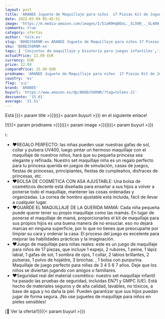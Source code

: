 ```yaml
---
layout: post
title: 'ARANEE Juguete de Maquillaje para niños  17 Piezas Kit de Juguete de Maquillaje Lavable con Bolsa De Cosméticos para Juegos  Fiesta De Cumpleaños De Navidad'
date: 2022-03-09 05:45:51
image: 'https://m.media-amazon.com/images/I/51aN9HqBOoL._SL500_._SL400_.jpg'
comments: true
category: ofertas
author: 'tole.es'
slug: 'B08DJ56RNR-es ARANEE Juguete de Maquillaje para niños 17 Piezas Kit de...'
sku: 'B08DJ56RNR-es'
tags: [ 'Conjuntos de maquillaje y bisutería para juegos infantiles','Joyería y maquillaje para niños','Juegos de imitación','Juguetes','Juguetes y juegos','Maquillaje para niños','aranee','navidad', ]
actualPrice: 22.09 EUR
currency: EUR
price: 22.09
comparePrice: 25.99 EUR
prodname: 'ARANEE Juguete de Maquillaje para niños  17 Piezas Kit de Juguete de Maquillaje Lavable con Bolsa De Cosméticos para Juegos  Fiesta De Cumpleaños De Navidad'
country: 'es'
flag: '🇪🇸'
brand: 'ARANEE'
buyurl: 'https://www.amazon.es/dp/B08DJ56RNR/?tag=tolees-21'
descuento: '15.01'
average: '21.51'
---
```


Está [{{< param title >}}]({{< param buyurl >}}) en el siguiente enlace!

[![{{< param prodname >}}]({{< param image >}})]({{< param buyurl >}})

ℹ️:

- ❤REGALO PERFECTO: las niñas pueden usar nuestras gafas de sol, collar y pulsera UV400, luego pintar un hermoso maquillaje con el maquillaje de nuestros niños, hará que su pequeña princesa sea elegante y refinada. Nuestro set maquillaje niña es un regalo perfecto para tu princesa querida en juegos de simulación, casas de juegos, fiestas de princesas, principiantes, fiestas de cumpleaños, disfraces de princesas, etc.
- ❤BOLSA DE COSMÉTICA CON ASA AJUSTABLE: Una bolsa de cosméticos decente está diseñada para enseñar a sus hijos a volver a ponerse todo el maquillaje, mantener las cosas ordenadas y organizadas. La correa de hombro ajustable está incluida, fácil de llevar a cualquier lugar.
- ❤GUARDE EL MAQUILLAJE DE LA QUERIDA MAMÁ: Cada niña pequeña puede querer tener su propio maquillaje como las mamás. En lugar de ponerse el maquillaje de mamá, proporcionarles el kit de maquillaje para sus propios hijos es una buena manera de no ensuciar. eso no dejará marcas en ninguna superficie, por lo que no tienes que preocuparte por limpiar su cara y ordenar la casa. El proceso del juego es excelente para mejorar las habilidades prácticas y la imaginación.
- ❤Juego de maquillaje para niñas reales: este es un juego de maquillaje para niños de 17 piezas, que incluye 1 espejo, 2 rubores, 1 peine, 1 lápiz labial, 1 gafas de sol, 1 sombra de ojos, 1 collar, 2 labios brillantes, 2 pulseras, 1 polvo de hojaldre, 3 brochas. , 1 bolsa con purpurina. Maquillaje de juego perfecto para niñas de 3 4 5 6 7 años. Deje que los niños se diviertan jugando con amigos o familiares.
- ❤Seguridad real del material cosmético: nuestro set maquillaje infantil ha pasado las pruebas de seguridad, incluidas EN71 y GMPC (UE). Está hecho de materiales seguros y de alta calidad, lavables, no tóxicos, a base de agua y no daña la piel. Pueden garantizar que sus hijos puedan jugar de forma segura. ¡No use juguetes de maquillaje para niños en pieles sensibles!

[🛒 Ver la oferta!!]({{< param buyurl >}})
